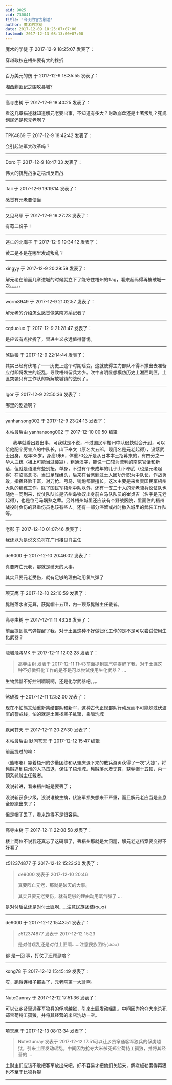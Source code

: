 ```yaml
---
aid: 9025
zid: 730041
title: '今天的官方剧透'
author: 魔术的学徒
date: 2017-12-09 18:25:07+07:00
lastmod: 2017-12-13 08:13:00+07:00
---
```


魔术的学徒 于 2017-12-9 18:25:07 发表了：

穿越政权在梧州要有大的挫折

---------

百万美元的伤 于 2017-12-9 18:35:55 发表了：

湘西剿匪记之围攻县城?

---------

高寺由树 于 2017-12-9 18:40:25 发表了：

看这几章描述就知道解元老要出事，不知道有多大？财政崩盘还是土著叛乱？死规划民还是死元老啊？

---------

TPK4869 于 2017-12-9 18:42:42 发表了：

会引起陆军大改革吗？

---------

Doro 于 2017-12-9 18:47:33 发表了：

伟大的抗髡战争之梧州反击战

---------

ifaii 于 2017-12-9 19:19:14 发表了：

感觉有元老要便当

---------

又见马甲 于 2017-12-9 19:27:23 发表了：

有芶二份子！

---------

逃亡的北海子 于 2017-12-9 19:34:12 发表了：

黄二是不是在哪里发动叛乱？

---------

xingyy 于 2017-12-9 20:29:59 发表了：

解元老在前面几章进城的时候就立下了能守住梧州的flag，看来起码得再被破城一次。。。。。

---------

worm8949 于 2017-12-9 21:02:57 发表了：

解元老的介绍怎么感觉像某南方系记者？

---------

cqduoluo 于 2017-12-9 21:28:47 发表了：

是应该有点挫折了，冒进主义永远值得警惕。

---------

煞破狼 于 2017-12-9 22:14:44 发表了：

其实已经有伏笔了——历史上这个时期瑶变，这就使得主力部队不得不撒出去准备应付即将发生的叛乱，导致梧州留兵太少。吹牛者明显想模仿历史上湘西剿匪，土匪突袭只有工作队的新解放城镇的战例了。

---------

Igor 于 2017-12-9 22:50:36 发表了：

哪里的剧透啊？

---------

yanhansong002 于 2017-12-9 23:24:13 发表了：

本帖最后由 yanhansong002 于 2017-12-10 00:50 编辑 

      我早就看出要出事，可我就是不说，不过国民军梧州中队很快就会开到，可以给他配个厉害点的中队长，山下奉文（原名大五郎，现用名是元老起得），没落武士出身，现年35岁，身高1米6，体重70公斤是从日本本土招募来的，有四分之一华人血统（祖上可能当过倭寇），粗通汉字，能说一口较为流利的南京官话和新话，但就是语法有些别扭。单身，不过有个未成年的儿子山下奉武（也是元老起得）在临高念书，当过足轻组头，后来在台湾剿过土人因功升职为中队长，作战勇敢，指挥经验丰富，对刀枪、弓马、铳炮都很擅长。这次主要是来负责国民军梧州大队的编练工作。除了国民军梧州中队以外，还有一支二十人的元老骑兵仪仗队也随他一同到来，仪仗队队长是济州岛牧奴出身前白马队队员的崔贞吉（名字是元老起得），也是位弓马娴熟之辈。另外梧州城里还应该有个野战医院，里面住的梧州战役时负伤的轻重伤员也该有些人。还有一部分滞留或战时撤入城里的武装工作队等。

---------

老彭 于 2017-12-10 01:07:46 发表了：

我还以为是说文总将在广州接见肖主任

---------

de9000 于 2017-12-10 20:46:02 发表了：

真要阵亡元老，那就是破天的大事。

其实只要元老受伤，就有足够的理由动用氯气弹了

---------

项天鹰 于 2017-12-10 22:10:59 发表了：

髨贼落水者无算，获髨帽十五顶，内一顶系髨贼主任戴者。

---------

高寺由树 于 2017-12-11 11:43:26 发表了：

前面提到氯气弹提醒了我，对于土匪这种不好做归化工作的是不是可以尝试使用生化武器？

---------

龍城飛將MK 于 2017-12-11 12:02:28 发表了：

> 高寺由树 发表于 2017-12-11 11:43前面提到氯气弹提醒了我，对于土匪这种不好做归化工作的是不是可以尝试使用生化武器？ ...



生物武器不好控制啊啊啊，还是化学武器吧。。。

---------

煞破狼 于 2017-12-11 12:52:00 发表了：

现在不怕熊文灿重新集结部队和新军，这种古代正规部队行动反而不可能躲过伏波军的警戒线，怕的就是土匪找空子乱窜，乘隙洗城

---------

默问苍天 于 2017-12-11 20:27:30 发表了：

本帖最后由 默问苍天 于 2017-12-12 15:47 编辑 

前面提过的嘛：

（熊嘟嘟）靠着梧州的少量团练和从肇庆退下来的散兵游勇获得了一次“大捷”，将髡贼追到梧州的人马击退，保住了梧州城。髡贼落水者无算，获髡帽十五顶，内一顶系髡贼主任戴者。

没说转进，看来梧州城是要丢了；

没说斩获多少级，没说谁被生擒，伏波军损失想来不严重，而且解元老应当是全息全影跑出来了；

但是帽子丢了，看来跑得不是很容易。

---------

高寺由树 于 2017-12-11 22:08:58 发表了：

楼上两位不说我还真忘了这码事了，丢梧州那就是大问题，解元老这档案要变得不好看了

---------

z512374877 于 2017-12-12 15:23:20 发表了：

> de9000 发表于 2017-12-10 20:46
> 
> 真要阵亡元老，那就是破天的大事。
> 
> 其实只要元老受伤，就有足够的理由动用氯气弹了 ...



是对付瑶乱还是对付土匪啊……注意民族团结(ಡωಡ)

---------

de9000 于 2017-12-12 15:43:51 发表了：

> z512374877 发表于 2017-12-12 15:23
> 
> 是对付瑶乱还是对付土匪啊……注意民族团结(ಡωಡ)



都 是一回 事，打仗了还顾忌啥？

---------

kong78 于 2017-12-12 15:45:49 发表了：

哎，跑得连帽子都丢了，元老院第一大耻啊。

---------

NuteGunray 于 2017-12-12 17:51:36 发表了：

可以让乡贤窜通客军狼兵的俘虏越狱，引来土匪发动瑶乱。中间因为抢夺大米杀死郑宝菊特工孤狼，并将其经营的米店洗劫一空。

---------

项天鹰 于 2017-12-13 08:13:34 发表了：

> NuteGunray 发表于 2017-12-12 17:51可以让乡贤窜通客军狼兵的俘虏越狱，引来土匪发动瑶乱。中间因为抢夺大米杀死郑宝菊特工孤狼，并将其经营的 ...



土财主们应该不敢把客军放出来吧，好不容易才把他们关起来，解老板勒索得再狠也不至于比狼兵狠

---------

